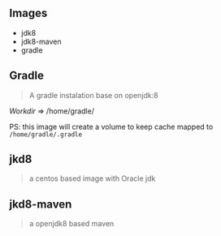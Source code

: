 
## Images
* jdk8
* jdk8-maven
* gradle


## Gradle 
> A gradle instalation base on openjdk:8

*Workdir* => /home/gradle/

PS: this image will create a volume to keep cache mapped to `/home/gradle/.gradle`

## jkd8
> a centos based image with Oracle jdk

## jkd8-maven
> a openjdk8 based maven 
